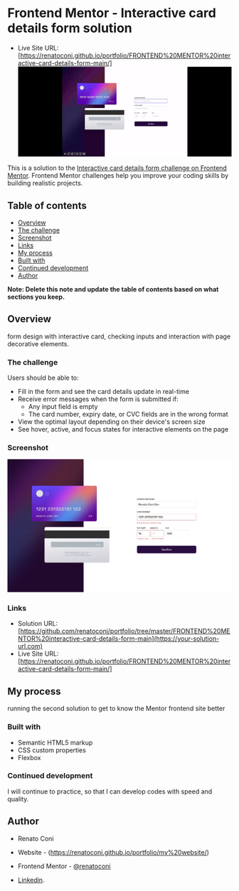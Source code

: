 # Frontend Mentor - Interactive card details form solution
- Live Site URL: [https://renatoconi.github.io/portfolio/FRONTEND%20MENTOR%20interactive-card-details-form-main/]
![./](./interactiveform.gif)

This is a solution to the [Interactive card details form challenge on Frontend Mentor](https://www.frontendmentor.io/challenges/interactive-card-details-form-XpS8cKZDWw). Frontend Mentor challenges help you improve your coding skills by building realistic projects. 

## Table of contents

  - [Overview](#overview)
  - [The challenge](#the-challenge)
  - [Screenshot](#screenshot)
  - [Links](#links)
  - [My process](#my-process)
  - [Built with](#built-with)
  - [Continued development](#continued-development)
  - [Author](#author)


**Note: Delete this note and update the table of contents based on what sections you keep.**

## Overview

form design with interactive card, checking inputs and interaction with page decorative elements.

### The challenge

Users should be able to:

- Fill in the form and see the card details update in real-time
- Receive error messages when the form is submitted if:
  - Any input field is empty
  - The card number, expiry date, or CVC fields are in the wrong format
- View the optimal layout depending on their device's screen size
- See hover, active, and focus states for interactive elements on the page

### Screenshot

![./](./screenshot.jpg)


### Links

- Solution URL: [https://github.com/renatoconi/portfolio/tree/master/FRONTEND%20MENTOR%20interactive-card-details-form-main](https://your-solution-url.com)
- Live Site URL: [https://renatoconi.github.io/portfolio/FRONTEND%20MENTOR%20interactive-card-details-form-main/]

## My process
running the second solution to get to know the Mentor frontend site better

### Built with

- Semantic HTML5 markup
- CSS custom properties
- Flexbox



### Continued development

I will continue to practice, so that I can develop codes with speed and quality.


## Author

- Renato Coni

- Website - (https://renatoconi.github.io/portfolio/my%20website/)
- Frontend Mentor - [@renatoconi](https://www.frontendmentor.io/profile/@renatoconi)
- [Linkedin](https://www.linkedin.com/in/renato-coni-aa6636196/).
